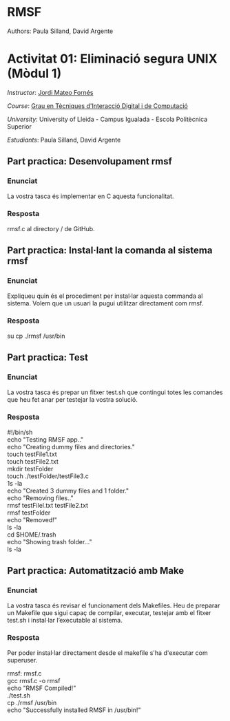 # RMSF
Authors: Paula Silland, David Argente


# Activitat 01: Eliminació segura UNIX (Mòdul 1)

*Instructor*: [Jordi Mateo Fornés](http:jordimateofornes.com)

*Course*: [Grau en Tècniques d'Interacció Digital i de Computació](http://www.grauinteraccioicomputacio.udl.cat/ca/index.html)

*University*: University of Lleida - Campus Igualada - Escola Politècnica Superior

*Estudiants*: Paula Silland, David Argente

## Part practica: Desenvolupament rmsf  

### Enunciat
La vostra tasca és implementar en C aquesta funcionalitat.

### Resposta
rmsf.c al directory / de GitHub.

## Part practica: Instal·lant la comanda al sistema rmsf    

### Enunciat
Expliqueu quin és el procediment per instal·lar aquesta commanda al sistema. Volem que un usuari la
pugui utilitzar directament com rmsf.

### Resposta
su
cp ./rmsf /usr/bin

## Part practica: Test    

### Enunciat
La vostra tasca és prepar un fitxer test.sh que contingui totes les comandes que heu fet anar per testejar
la vostra solució.

### Resposta
#!/bin/sh  
echo "Testing RMSF app.."  
echo "Creating dummy files and directories."  
touch testFile1.txt  
touch testFile2.txt  
mkdir testFolder  
touch ./testFolder/testFile3.c  
1s -la  
echo "Created 3 dummy files and 1 folder."   
echo "Removing files.."  
rmsf testFilel.txt testFile2.txt  
rmsf testFolder   
echo "Removed!"  
ls -la  
cd $HOME/.trash  
echo "Showing trash folder..."  
ls -la  

## Part practica: Automatització amb Make    

### Enunciat
La vostra tasca és revisar el funcionament dels Makefiles. Heu de preparar un Makefile que sigui
capaç de compilar, executar, testejar amb el fitxer test.sh i instal·lar l’executable al sistema.

### Resposta
Per poder instal·lar directament desde el makefile s'ha d'executar com superuser.

rmsf: rmsf.c  
	gcc rmsf.c -o rmsf  
	echo "RMSF Compiled!"  
	./test.sh  
	cp ./rmsf /usr/bin  
	echo "Successfully installed RMSF in /usr/bin!"  

